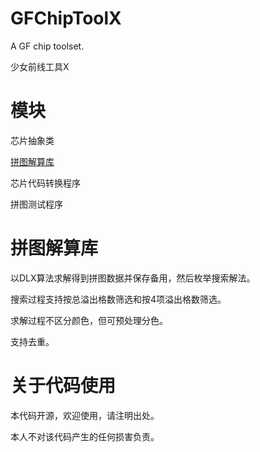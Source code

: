 # GFChipToolX
A GF chip toolset.

少女前线工具X

# 模块
芯片抽象类

[拼图解算库](./GFChipDLX/README.md)

芯片代码转换程序

拼图测试程序

# 拼图解算库
以DLX算法求解得到拼图数据并保存备用，然后枚举搜索解法。

搜索过程支持按总溢出格数筛选和按4项溢出格数筛选。

求解过程不区分颜色，但可预处理分色。

支持去重。

# 关于代码使用
本代码开源，欢迎使用，请注明出处。

本人不对该代码产生的任何损害负责。

